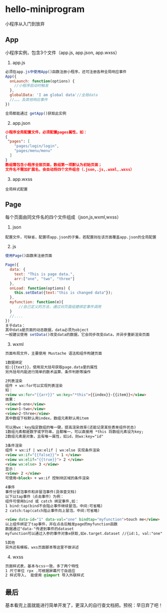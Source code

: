 # hello-miniprogram
小程序从入门到放弃


## App
小程序实例，包含3个文件（app.js, app.json, app.wxss）       
1. app.js       
```JavaScript
必须在app.js中使用App()函数注册小程序，还可注册各种全局响应事件
App({
  onLaunch: function(options) {
    //小程序启动时触发
  },
  globalData: 'I am global data'//全局data
  //。。。及其他响应事件
})

全局都能通过 getApp()获取此实例
```

2. app.json
```json
小程序全局配置文件，必须配置pages属性，如：
{
 "pages": [
    "pages/login/login",
    "pages/menu/menu"
  ]
}
数组需包含小程序全部页面，数组第一项默认为初始页面；
文件名不需加扩展名，会自动将四个文件组合（.json,.js,.wxml,.wxss）
```
3. app.wxss
```
全局样式配置
```

## Page
每个页面由同文件名的四个文件组成（json,js,wxml,wxss）
1. json
```
配置文件，可缺省，配置项app.json的子集，若配置则在该页面覆盖app.json的全局配置
```
2. js
```javascript
使用Page()函数来注册页面

Page({
  data: {
    text: "This is page data.",
    arr:["one", "two", "three"]
  },
  onLoad: function(options) {
    this.setData({text:"this is changed data"});
  },
  myfunction: function(e){
      //自己定义的方法，通过对页面组建绑定事件调用
  }
  //....
})
关于data：
其中data是页面的动态数据，data必须为object
一般建议使用 setData()改变data的数据，它会同步改变data，并异步重新渲染页面

```

3. wxml
```html
页面布局文件，主要使用 Mustache 语法和组件构建页面

1数据绑定
如:{{text}}，使用双大括号获取page.data里的属性
另外括号内能进行简单的数术运算、条件判断等操作

2列表渲染
组件 + wx:for可以实现列表渲染
如：
<view wx:for="{{arr}}" wx:key="*this">{{index}}-{{item}}</view>
效果：
<view>0-one</view>
<view>1-two</view>
<view>2-three</view>
其中数组下标默认用index，数组元素默认用item

可以用wx：key指定数组的唯一键，提高渲染效率(还能记录某些表单组件状态)
1数组元素都是数字或字符串，且都唯一，可以直接用 *this 将数组元素设为key;
2数组元素是对象，且有唯一属性，如id，则wx:key="id"

3条件渲染
组件 + wx:if | wx:elif | wx:else 实现条件渲染
<view wx:if="{{false}}"> 1 </view>
<view wx:elif="{{true}}"> 2 </view>
<view wx:else> 3 </view>
显示：
<view> 2 </view>
可使用<block> + wx:if 控制块区域的条件渲染

4事件
事件分冒泡事件和非冒泡事件(具体查文档)
以下以tap事件（点击事件）为例：
组件可使用bind 或 catch 绑定事件,如：
1 bind:tap(bind不会阻止事件继续冒泡，中间:可省略)
2 catch:tap(catch阻止事件向上冒泡，中间:可省略)

<view data-id="1" data-val="one" bindtap="myfunction">touch me</view>
以上组件绑定了tap事件，并在点击后触发page的myfunction函数
数据通过"data-"传递到事件的dataset
myfunction可以通过入参的事件对象e获取,如e.target.dataset //{id:1, val:"one"}

5其他
另外还有模板，wxs页面脚本等这里不做详述

```

4. wxss
```css
页面样式表，基本与css一致，多了两个特性
1 尺寸单位 rpx ,可根据屏幕尺寸自适应
2 样式导入， 能使用 @import 导入外联样式
```


## 最后
基本看完上面就能进行简单开发了，更深入的自行查文档把。预祝：早日弃了吧！